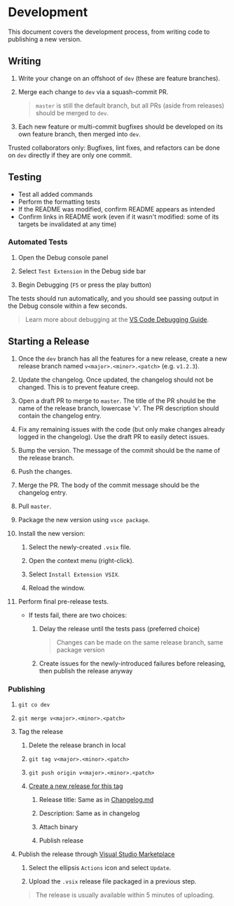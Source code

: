 # Development

This document covers the development process, from writing code to publishing a new version.

## Writing

1. Write your change on an offshoot of `dev` (these are feature branches).

1. Merge each change to `dev` via a squash-commit PR.

    > `master` is still the default branch, but all PRs (aside from releases) should be merged to `dev`.

1. Each new feature or multi-commit bugfixes should be developed on its own feature branch, then merged into `dev`.

Trusted collaborators only: Bugfixes, lint fixes, and refactors can be done on `dev` directly if they are only one commit.

## Testing

-   Test all added commands
-   Perform the formatting tests
-   If the README was modified, confirm README appears as intended
-   Confirm links in README work (even if it wasn't modified: some of its targets be invalidated at any time)

### Automated Tests

1. Open the Debug console panel

1. Select `Test Extension` in the Debug side bar

1. Begin Debugging (`F5` or press the play button)

The tests should run automatically, and you should see passing output in the Debug console within a few seconds.

> Learn more about debugging at the [VS Code Debugging Guide](https://code.visualstudio.com/Docs/editor/debugging).

## Starting a Release

1.  Once the `dev` branch has all the features for a new release, create a new release branch named `v<major>.<minor>.<patch>` (e.g. `v1.2.3`).

1.  Update the changelog. Once updated, the changelog should not be changed. This is to prevent feature creep.

1.  Open a draft PR to merge to `master`. The title of the PR should be the name of the release branch, lowercase 'v'. The PR description should contain the changelog entry.

1.  Fix any remaining issues with the code (but only make changes already logged in the changelog). Use the draft PR to easily detect issues.

1.  Bump the version. The message of the commit should be the name of the release branch.

1.  Push the changes.

1.  Merge the PR. The body of the commit message should be the changelog entry.

1.  Pull `master`.

1.  Package the new version using `vsce package`.

1.  Install the new version:

    1. Select the newly-created `.vsix` file.

    1. Open the context menu (right-click).

    1. Select `Install Extension VSIX`.

    1. Reload the window.

1.  Perform final pre-release tests.

    -   If tests fail, there are two choices:

        1. Delay the release until the tests pass (preferred choice)

            > Changes can be made on the same release branch, same package version

        1. Create issues for the newly-introduced failures before releasing, then publish the release anyway

### Publishing

1. `git co dev`

1. `git merge v<major>.<minor>.<patch>`

1. Tag the release

    1. Delete the release branch in local

    1. `git tag v<major>.<minor>.<patch>`

    1. `git push origin v<major>.<minor>.<patch>`

    1. [Create a new release for this tag](https://github.com/mark-wiemer/vscode-autohotkey-plus-plus/tags)

        1. Release title: Same as in [Changelog.md](../Changelog.md)

        1. Description: Same as in changelog

        1. Attach binary

        1. Publish release

1. Publish the release through [Visual Studio Marketplace](https://marketplace.visualstudio.com/manage/publishers/mark-wiemer)

    1. Select the ellipsis `Actions` icon and select `Update`.

    1. Upload the `.vsix` release file packaged in a previous step.

    > The release is usually available within 5 minutes of uploading.
